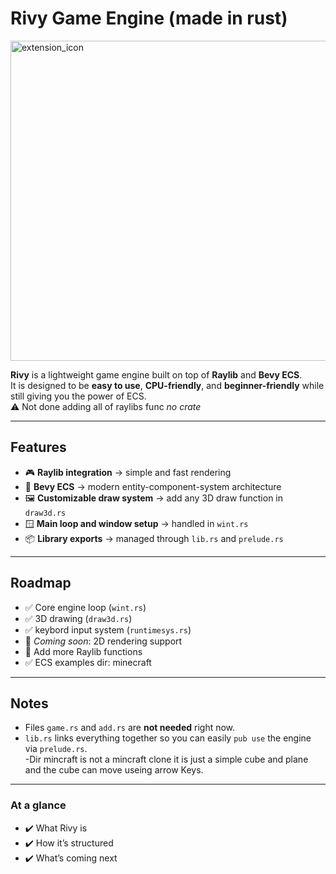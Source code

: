 # Rivy Game Engine (made in rust)
<img width="512" height="512" alt="extension_icon" src="https://github.com/user-attachments/assets/44a8f490-b175-461c-844c-8eb344aac2ba" />


**Rivy** is a lightweight game engine built on top of **Raylib** and **Bevy ECS**.  
It is designed to be **easy to use**, **CPU-friendly**, and **beginner-friendly** while still giving you the power of ECS.  
⚠️ Not done adding all of raylibs func *no crate*

---

## Features

- 🎮 **Raylib integration** → simple and fast rendering  
- 🧩 **Bevy ECS** → modern entity-component-system architecture   
- 🖼️ **Customizable draw system** → add any 3D draw function in `draw3d.rs`  
- 🪟 **Main loop and window setup** → handled in `wint.rs`  
- 📦 **Library exports** → managed through `lib.rs` and `prelude.rs`  

---

## Roadmap

- ✅ Core engine loop (`wint.rs`)  
- ✅ 3D drawing (`draw3d.rs`)  
- ✅ keybord input system  (`runtimesys.rs`)
- 🔄 *Coming soon*: 2D rendering support  
- 🔄 Add more Raylib functions  
- ✅ ECS examples dir: minecraft

---

## Notes

- Files `game.rs` and `add.rs` are **not needed** right now.  
- `lib.rs` links everything together so you can easily `pub use` the engine via `prelude.rs`.  
-Dir mincraft is not a mincraft clone it is just a simple cube and plane and the cube can move useing arrow Keys.
---

### At a glance
- ✔️ What Rivy is  
- ✔️ How it’s structured  
- ✔️ What’s coming next  
